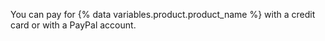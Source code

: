 You can pay for {% data variables.product.product_name %} with a credit card or with a PayPal account.
